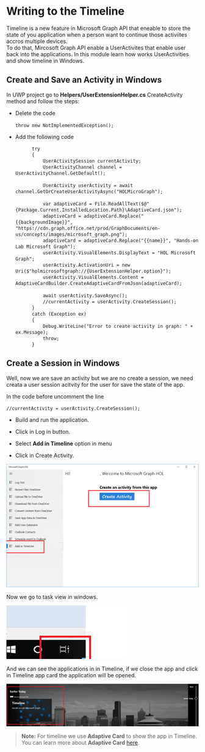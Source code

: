 # Writing to the Timeline

Timeline is a new feature in Microsoft Graph API that eneable to store the state of you application when a person want to continue those activiites accros multiple devices.  
To do that, Mircosoft Graph API enable a UserActivites that enable user back into the applications.
In this module learn how works UserActivities and show timeline in Windows.

## Create and Save an Activity in Windows

In UWP project go to **Helpers/UserExtensionHelper.cs** CreateActivity method and follow the steps:

- Delete the code

	`throw new NotImplementedException();`

- Add the following code
       	
            try
            {           
                UserActivitySession currentActivity;
                UserActivityChannel channel = UserActivityChannel.GetDefault();

                UserActivity userActivity = await channel.GetOrCreateUserActivityAsync("HOLMicroGraph");

                var adaptiveCard = File.ReadAllText($@"{Package.Current.InstalledLocation.Path}\AdaptiveCard.json");
                adaptiveCard = adaptiveCard.Replace("{{backgroundImage}}", "https://cdn.graph.office.net/prod/GraphDocuments/en-us/concepts/images/microsoft_graph.png");
                adaptiveCard = adaptiveCard.Replace("{{name}}", "Hands-on Lab Microsoft Graph");
                userActivity.VisualElements.DisplayText = "HOL Microsoft Graph";
                userActivity.ActivationUri = new Uri($"holmicrosoftgraph://{UserExtensionHelper.option}");
                userActivity.VisualElements.Content = AdaptiveCardBuilder.CreateAdaptiveCardFromJson(adaptiveCard);

                await userActivity.SaveAsync();
                //currentActivity = userActivity.CreateSession();
            }
            catch (Exception ex)
            {
                Debug.WriteLine("Error to create activity in graph: " + ex.Message);
                throw;
            }        


## Create a Session in Windows

Well, now we are save an activity but we are no create a session, we need creata a user session acitvity for the user for save the state of the app.

In the code before uncomment the line

	//currentActivity = userActivity.CreateSession();

- Build and run the application.

- Click in Log in button.

- Select **Add in Timeline** option in menu

- Click in Create Activity.

![alt text](/labs-pr/Drive-user-engagement-across-all-your-devices-with-Microsoft-Graph/media/CreateActivity.png) 

Now we go to task view in windows.

![alt text](/labs-pr/Drive-user-engagement-across-all-your-devices-with-Microsoft-Graph/media/TaskView.png) 


And we can see the applications in in Timeline, if we close the app and click in Timeline app card the application will be opened.

![alt text](/labs-pr/Drive-user-engagement-across-all-your-devices-with-Microsoft-Graph/media/Timeline.png) 

> **Note:** For timeline we use **Adaptive Card** to show the app in Timeline. You can learn more about **Adaptive Card** [here](http://adaptivecards.io/).
